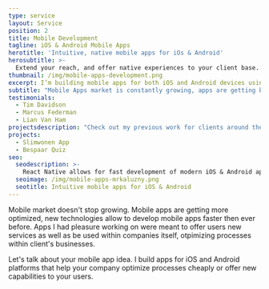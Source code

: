 ```yaml
---
type: service
layout: Service
position: 2
title: Mobile Development
tagline: iOS & Android Mobile Apps
herotitle: 'Intuitive, native mobile apps for iOs & Android'
herosubtitle: >-
  Extend your reach, and offer native experiences to your client base. Building mobile apps for both iOS and Android devices using React Native.
thumbnail: /img/mobile-apps-development.png
excerpt: I’m building mobile apps for both iOS and Android devices using React Native. Extend your reach, and offer native experiences to your client base.
subtitle: "Mobile Apps market is constantly growing, apps are getting better and more polished, don't fall behind!"
testimonials:
  - Tim Davidson
  - Marcus Federman
  - Lian Van Ham
projectsdescription: "Check out my previous work for clients around the world. I tried to show off projects from different genres and use cases."
projects:
  - Slimwonen App
  - Bespaar Quiz
seo:
  seodescription: >-
    React Native allows for fast development of modern iOS & Android applications, learn how they can help your organization.
  seoimage: /img/mobile-apps-mrkaluzny.png
  seotitle: Intuitive mobile apps for iOS & Android
---
```

Mobile market doesn't stop growing. Mobile apps are getting more optimized, new technologies allow to develop mobile apps faster then ever before. Apps I had pleasure working on were meant to offer users new services as well as be used within companies itself, otpimizing processes within client's businesses.

Let's talk about your mobile app idea. I build apps for iOS and Android platforms that help your company optimize processes cheaply or offer new capabilities to your users.
